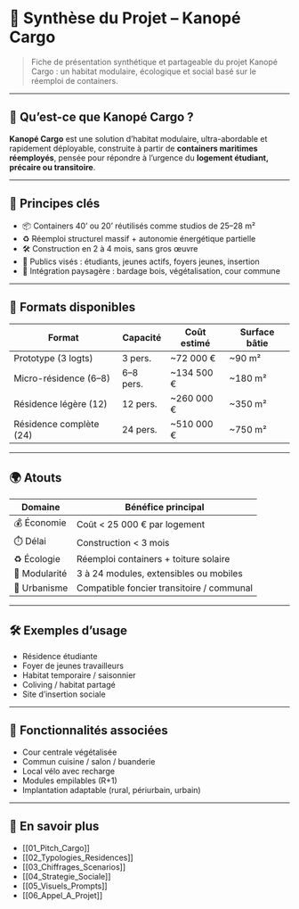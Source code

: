 # 🧭 Synthèse du Projet – Kanopé Cargo

> Fiche de présentation synthétique et partageable du projet Kanopé Cargo : un habitat modulaire, écologique et social basé sur le réemploi de containers.

---

## 🚀 Qu’est-ce que Kanopé Cargo ?

**Kanopé Cargo** est une solution d’habitat modulaire, ultra-abordable et rapidement déployable, construite à partir de **containers maritimes réemployés**, pensée pour répondre à l’urgence du **logement étudiant, précaire ou transitoire**.

---

## 🧩 Principes clés

- 📦 Containers 40’ ou 20’ réutilisés comme studios de 25–28 m²
- ♻️ Réemploi structurel massif + autonomie énergétique partielle
- 🛠️ Construction en 2 à 4 mois, sans gros œuvre
- 👥 Publics visés : étudiants, jeunes actifs, foyers jeunes, insertion
- 🌿 Intégration paysagère : bardage bois, végétalisation, cour commune

---

## 📐 Formats disponibles

| Format                  | Capacité | Coût estimé | Surface bâtie |
|--------------------------|----------|-------------|----------------|
| Prototype (3 logts)      | 3 pers.  | ~72 000 €   | ~90 m²         |
| Micro-résidence (6–8)    | 6–8 pers.| ~134 500 €  | ~180 m²        |
| Résidence légère (12)    | 12 pers. | ~260 000 €  | ~350 m²        |
| Résidence complète (24)  | 24 pers. | ~510 000 €  | ~750 m²        |

---

## 🌍 Atouts

| Domaine         | Bénéfice principal                              |
|------------------|--------------------------------------------------|
| 💰 Économie       | Coût < 25 000 € par logement                    |
| ⏱️ Délai           | Construction < 3 mois                          |
| ♻️ Écologie        | Réemploi containers + toiture solaire          |
| 🧠 Modularité     | 3 à 24 modules, extensibles ou mobiles         |
| 🧭 Urbanisme       | Compatible foncier transitoire / communal      |

---

## 🛠️ Exemples d’usage

- Résidence étudiante
- Foyer de jeunes travailleurs
- Habitat temporaire / saisonnier
- Coliving / habitat partagé
- Site d’insertion sociale

---

## 🧩 Fonctionnalités associées

- Cour centrale végétalisée
- Commun cuisine / salon / buanderie
- Local vélo avec recharge
- Modules empilables (R+1)
- Implantation adaptable (rural, périurbain, urbain)

---

## 📎 En savoir plus

- [[01_Pitch_Cargo]]
- [[02_Typologies_Residences]]
- [[03_Chiffrages_Scenarios]]
- [[04_Strategie_Sociale]]
- [[05_Visuels_Prompts]]
- [[06_Appel_A_Projet]]
